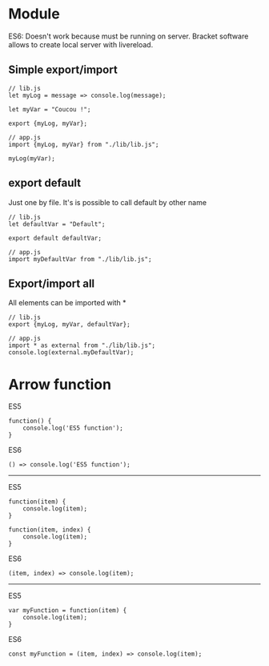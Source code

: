 # Module

ES6: Doesn't work because must be running on server. Bracket software allows to create local server with livereload.

## Simple export/import
```
// lib.js
let myLog = message => console.log(message);

let myVar = "Coucou !";

export {myLog, myVar};

// app.js
import {myLog, myVar} from "./lib/lib.js";

myLog(myVar);
```

## export default
Just one by file.
It's is possible to call default by other name

```
// lib.js
let defaultVar = "Default";

export default defaultVar;

// app.js
import myDefaultVar from "./lib/lib.js";
```

## Export/import all
All elements can be imported with *

```
// lib.js
export {myLog, myVar, defaultVar};

// app.js
import * as external from "./lib/lib.js";
console.log(external.myDefaultVar);
```

# Arrow function
ES5
```
function() {
    console.log('ES5 function');
}
```

ES6
```
() => console.log('ES5 function');
```

___

ES5
```
function(item) {
    console.log(item);
}

function(item, index) {
    console.log(item);
}
```

ES6
```
(item, index) => console.log(item);
```

___

ES5
```
var myFunction = function(item) {
    console.log(item);
}
```

ES6
```
const myFunction = (item, index) => console.log(item);
```